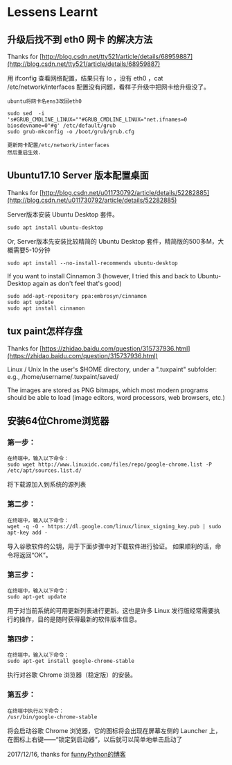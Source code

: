 # Lessens Learnt

## 升级后找不到 eth0 网卡 的解决方法

Thanks for [http://blog.csdn.net/tty521/article/details/68959887](http://blog.csdn.net/tty521/article/details/68959887)

用 ifconfig 查看网络配置，结果只有 lo ，没有 eth0 ，cat /etc/network/interfaces 配置没有问题，看样子升级中把网卡给升级没了。

```
ubuntu将网卡名ens3改回eth0  
      
sudo sed  -i 's#GRUB_CMDLINE_LINUX=""#GRUB_CMDLINE_LINUX="net.ifnames=0 biosdevname=0"#g' /etc/default/grub    
sudo grub-mkconfig -o /boot/grub/grub.cfg    
      
更新网卡配置/etc/network/interfaces  
然后重启生效.
```
## Ubuntu17.10 Server 版本配置桌面

Thanks for [http://blog.csdn.net/u011730792/article/details/52282885](http://blog.csdn.net/u011730792/article/details/52282885)

Server版本安装 Ubuntu Desktop 套件。

```
sudo apt install ubuntu-desktop
```

Or, Server版本先安装比较精简的 Ubuntu Desktop 套件，精简版的500多M，大概需要5-10分钟

```
sudo apt install --no-install-recommends ubuntu-desktop
```

If you want to install Cinnamon 3 (however, I tried this and back to Ubuntu-Desktop again as don't feel that's good)

```
sudo add-apt-repository ppa:embrosyn/cinnamon
sudo apt update
sudo apt install cinnamon
```

## tux paint怎样存盘

Thanks for [https://zhidao.baidu.com/question/315737936.html](https://zhidao.baidu.com/question/315737936.html)

Linux / Unix 
In the user's $HOME directory, under a ".tuxpaint" subfolder:
e.g., /home/username/.tuxpaint/saved/

The images are stored as PNG bitmaps, which most modern programs should be able to load (image editors, word processors, web browsers, etc.)

## 安装64位Chrome浏览器

### 第一步：

```
在终端中，输入以下命令： 
sudo wget http://www.linuxidc.com/files/repo/google-chrome.list -P /etc/apt/sources.list.d/
```
将下载源加入到系统的源列表

### 第二步：

```
在终端中，输入以下命令： 
wget -q -O - https://dl.google.com/linux/linux_signing_key.pub | sudo apt-key add -
```

导入谷歌软件的公钥，用于下面步骤中对下载软件进行验证。 
如果顺利的话，命令将返回“OK”。

### 第三步：

```
在终端中，输入以下命令： 
sudo apt-get update
```

用于对当前系统的可用更新列表进行更新。这也是许多 Linux 发行版经常需要执行的操作，目的是随时获得最新的软件版本信息。

### 第四步：

```
在终端中，输入以下命令： 
sudo apt-get install google-chrome-stable
```

执行对谷歌 Chrome 浏览器（稳定版）的安装。

### 第五步：

```
在终端中执行以下命令： 
/usr/bin/google-chrome-stable
```

将会启动谷歌 Chrome 浏览器，它的图标将会出现在屏幕左侧的 Launcher 上，在图标上右键——“锁定到启动器”，以后就可以简单地单击启动了

2017/12/16, thanks for [funnyPython的博客](http://blog.csdn.net/funnypython/article/details/78674977)
